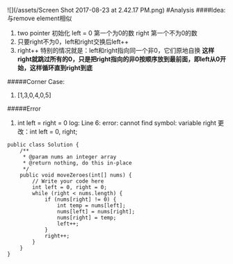 ![](/assets/Screen Shot 2017-08-23 at 2.42.17 PM.png)
#Analysis
####Idea:
与remove element相似
1. two pointer 初始化 left = 0 第一个为0的数 right 第一个不为0的数
2. 只要right不为0，left和right交换后left++ 
3. right++
特别的情况就是：left和right指向同一个非0，它们原地自换
**这样right就跳过所有的0，只是把right指向的非0按顺序放到最前面，即left从0开始，这样循环直到right到底**

#####Corner Case:
1. [1,3,0,4,0,5]

#####Error
1. int left = right = 0
    log: Line 6: error: cannot find symbol: variable right
    更改：int left = 0, right;

```
public class Solution {
    /**
     * @param nums an integer array
     * @return nothing, do this in-place
     */
    public void moveZeroes(int[] nums) {
        // Write your code here
        int left = 0, right = 0;
        while (right < nums.length) {
            if (nums[right] != 0) {
                int temp = nums[left];
                nums[left] = nums[right];
                nums[right] = temp;
                left++;
            }
            right++;
        }
    }
}
```

